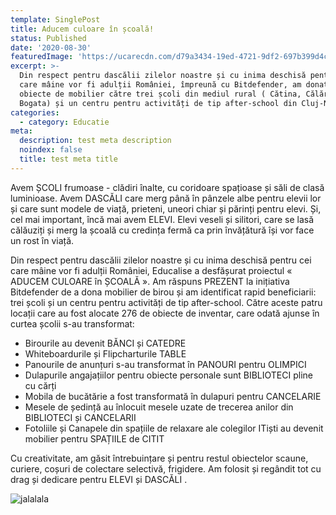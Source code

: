 ```yaml
---
template: SinglePost
title: Aducem culoare în școală!
status: Published
date: '2020-08-30'
featuredImage: 'https://ucarecdn.com/d79a3434-19ed-4721-9df2-697b399d4cd8/'
excerpt: >-
  Din respect pentru dascălii zilelor noastre și cu inima deschisă pentru cei
  care mâine vor fi adulții României, împreună cu Bitdefender, am donat 276 de
  obiecte de mobilier către trei școli din mediul rural ( Cătina, Călărași și
  Bogata) și un centru pentru activități de tip after-school din Cluj-Napoca
categories:
  - category: Educatie
meta:
  description: test meta description
  noindex: false
  title: test meta title
---
```

Avem ȘCOLI frumoase - clădiri înalte, cu coridoare spațioase și săli de clasă luminioase. Avem DASCĂLI care merg până în pânzele albe pentru elevii lor și care sunt modele de viață, prieteni, uneori chiar și părinți pentru elevi. Și, cel mai important, încă mai avem ELEVI. Elevi veseli și silitori, care se lasă călăuziți și merg la școală cu credința fermă ca prin învățătură își vor face un rost în viață. 

Din respect pentru dascălii zilelor noastre și cu inima deschisă pentru cei care mâine vor fi adulții României, Educalise a desfășurat proiectul « ADUCEM CULOARE în ȘCOALĂ ». Am răspuns PREZENT la inițiativa Bitdefender de a dona mobilier de birou și am identificat rapid beneficiarii: trei școli și un centru pentru activități de tip after-school. Către aceste patru locații care au fost alocate 276 de obiecte de inventar, care odată ajunse în curtea școlii s-au transformat: 

* Birourile au devenit BĂNCI și CATEDRE  
* Whiteboardurile și Flipcharturile TABLE 
* Panourile de anunțuri s-au transformat în PANOURI pentru  OLIMPICI
* Dulapurile angajațiilor pentru obiecte personale sunt BIBLIOTECI pline cu cărți 
* Mobila de bucătărie a fost transformată în dulapuri pentru CANCELARIE
* Mesele de ședință au înlocuit mesele uzate de trecerea anilor din BIBLIOTECI și CANCELARII
* Fotoliile și Canapele din spațiile de relaxare ale colegilor ITiști au devenit  mobilier pentru SPAȚIILE de CITIT

 Cu creativitate, am găsit întrebuințare și pentru restul obiectelor scaune, curiere, coșuri de colectare selectivă, frigidere. Am folosit și regândit tot cu drag și dedicare pentru ELEVI și DASCĂLI .

![jalalala](https://ucarecdn.com/1be34175-f6fe-4201-bf0f-ddef01b924eb/ "stest")
